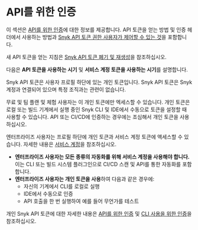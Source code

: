# API를 위한 인증

이 섹션은 [API를 위한 인증](authenticate-for-the-api.md)에 대한 정보를 제공합니다. API 토큰을 얻는 방법 및 인증 헤더에서 사용하는 방법과 [Snyk API 토큰 권한 사용자가 제어할 수 있는 것](snyk-api-token-permissions-users-can-control.md)을 포함합니다.

새 API 토큰을 얻는 지침은 [Snyk API 토큰 폐기 및 재생성](revoke-and-regenerate-a-snyk-api-token.md)을 참조하십시오.

다음은 **API 토큰을 사용하는 시기** 및 **서비스 계정 토큰을 사용하는 시기**를 설명합니다.

Snyk API 토큰은 사용자 프로필 하단에 있는 개인 토큰입니다. Snyk API 토큰은 Snyk 계정과 연결되어 있으며 특정 조직과는 관련이 없습니다.

무료 및 팀 플랜 및 체험 사용자는 이 개인 토큰에만 엑세스할 수 있습니다. 개인 토큰은 로컬 또는 빌드 기계에서 실행 중인 Snyk CLI 및 IDE에서 수동으로 토큰을 설정할 때 사용할 수 있습니다. API 또는 CI/CD에 인증하는 경우에는 조심해서 개인 토큰을 사용하십시오.

엔터프라이즈 사용자는 프로필 하단에 개인 토큰과 서비스 계정 토큰에 액세스할 수 있습니다. 자세한 내용은 [서비스 계정](../../../enterprise-setup/service-accounts/)을 참조하십시오.

* **엔터프라이즈 사용자는 모든 종류의 자동화를 위해 서비스 계정을 사용해야 합니다.** 이는 CLI 또는 빌드 시스템 플러그인으로 CI/CD 스캔 및 API를 통한 자동화를 포함합니다.
* **엔터프라이즈 사용자는 개인 토큰을 사용**하여 다음과 같은 경우에:
  * 자신의 기계에서 CLI를 로컬로 실행
  * IDE에서 수동으로 인증
  * API 호출을 한 번 실행하여 예를 들어 무언가를 테스트

개인 Snyk API 토큰에 대한 자세한 내용은 [API를 위한 인증](authenticate-for-the-api.md) 및 [CLI 사용을 위한 인증](../../../snyk-cli/authenticate-to-use-the-cli.md)을 참조하십시오.
